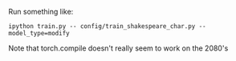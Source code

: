 Run something like:
```
ipython train.py -- config/train_shakespeare_char.py --model_type=modify
```
Note that torch.compile doesn't really seem to work on the 2080's
